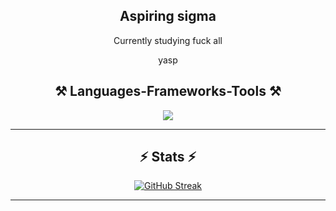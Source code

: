 <div align="center">
  <h2>Aspiring sigma</h2>
  <p>
  Currently studying fuck all </strong>
  </p>
</div>

<div align="center">
  <p>yasp</strong></p>
</div>

<h2 align="center">⚒️ Languages-Frameworks-Tools ⚒️</h2>

<div align="center">
  <img src="https://skillicons.dev/icons?i=python, cpp" /><br>
</div>

<hr/>

<h2 align="center">⚡ Stats ⚡</h2>

<div align="center">
  <a href="https://git.io/streak-stats"><img src="https://streak-stats.demolab.com?user=realchef&theme=dark" alt="GitHub Streak" /></a>

</div>

<hr/>
